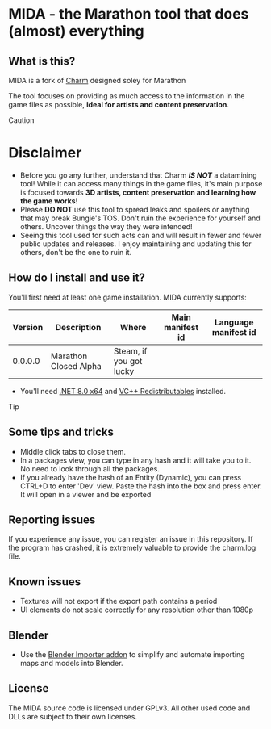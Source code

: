 # MIDA - the Marathon tool that does (almost) everything

## What is this?

MIDA is a fork of [Charm](url=https://github.com/MontagueM/Charm/tree/delta/TFS) designed soley for Marathon

The tool focuses on providing as much access to the information in the game files as possible, **ideal for artists and content preservation**.
> [!CAUTION]
> # Disclaimer
> * Before you go any further, understand that Charm ***IS NOT*** a datamining tool! While it can access many things in the game files, it's main purpose is focused towards **3D artists, content preservation and learning how the game works**!
> * Please **DO NOT** use this tool to spread leaks and spoilers or anything that may break Bungie's TOS. Don't ruin the experience for yourself and others. Uncover things the way they were intended!
> * Seeing this tool used for such acts can and will result in fewer and fewer public updates and releases. I enjoy maintaining and updating this for others, don't be the one to ruin it.

## How do I install and use it?

You'll first need at least one game installation.
MIDA currently supports:

| Version | Description              | Where           |  Main manifest id   | Language manifest id |
|---------|--------------------------|-----------------|---------------------|----------------------|
| 0.0.0.0 | Marathon Closed Alpha | Steam, if you got lucky      |                     |                      |

- You'll need [.NET 8.0 x64](https://dotnet.microsoft.com/en-us/download/dotnet/thank-you/runtime-desktop-8.0.15-windows-x64-installer) and [VC++ Redistributables](https://learn.microsoft.com/en-us/cpp/windows/latest-supported-vc-redist?view=msvc-170#latest-microsoft-visual-c-redistributable-version) installed.

> [!TIP]
> ## Some tips and tricks
> * Middle click tabs to close them.
> * In a packages view, you can type in any hash and it will take you to it. No need to look through all the packages.
> * If you already have the hash of an Entity (Dynamic), you can press CTRL+D to enter 'Dev' view. Paste the hash into the box and press enter. It will open in a viewer and be exported

## Reporting issues

If you experience any issue, you can register an issue in this repository. If the program has crashed, it is extremely valuable to provide the charm.log file.

## Known issues
- Textures will not export if the export path contains a period
- UI elements do not scale correctly for any resolution other than 1080p

## Blender
- Use the [Blender Importer addon](https://github.com/DeltaDesigns/d2-map-importer-addon) to simplify and automate importing maps and models into Blender.

## License

The MIDA source code is licensed under GPLv3. All other used code and DLLs are subject to their own licenses.
